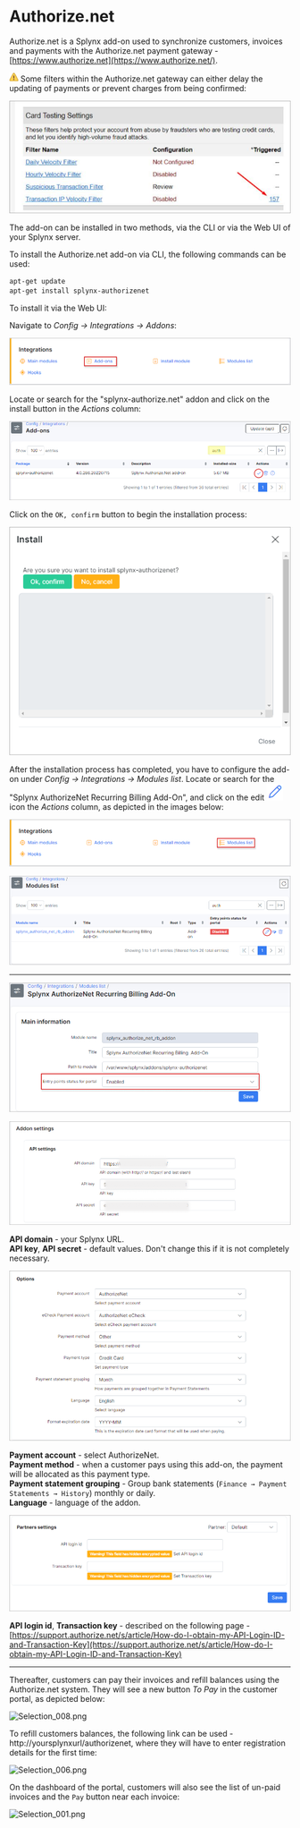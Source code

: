 Authorize.net
=============

Authorize.net is a Splynx add-on used to synchronize customers, invoices and payments with the Authorize.net payment gateway - [https://www.authorize.net](https://www.authorize.net/).

<icon class="image-icon">![image](warning.png)</icon> Some filters within the Authorize.net gateway can either delay the updating of payments or prevent charges from being confirmed:

![filters](filters.png)

The add-on can be installed in two methods, via the CLI or via the Web UI of your Splynx server.

To install the Authorize.net add-on via CLI, the following commands can be used:

```bash
apt-get update
apt-get install splynx-authorizenet
```

To install it via the Web UI:

Navigate to *Config → Integrations → Addons*:

![1.png](1.png)

Locate or search for the "splynx-authorize.net" addon and click on the install button in the *Actions* column:

![2.png](2.png)

Click on the `OK, confirm` button to begin the installation process:

![3.png](3.png)  


After the installation process has completed, you have to configure the add-on under *Config → Integrations → Modules list*. Locate or search for the "Splynx AuthorizeNet Recurring Billing Add-On", and click on the edit  <icon class="image-icon">![edit](edit.png)</icon> icon the *Actions* column, as depicted in the images below:

![4.png](4.png)

![5.png](5.png)

______________________________________________

![6](6.png)

![6](6_1.png)

**API domain** - your Splynx URL.  
**API key**, **API secret** - default values. Don't change this if it is not completely necessary.<br>

![6](6_2.png)

**Payment account** -  select AuthorizeNet.<br>
**Payment method** - when a customer pays using this add-on, the payment will be allocated as this payment type.      
**Payment statement grouping** - Group bank statements (`Finance → Payment Statements → History`) monthly or daily.  
**Language** - language of the addon.

![6](6_3.png)


  
**API login id**, **Transaction key** - described on the following page - [https://support.authorize.net/s/article/How-do-I-obtain-my-API-Login-ID-and-Transaction-Key](https://support.authorize.net/s/article/How-do-I-obtain-my-API-Login-ID-and-Transaction-Key)

__________________________________________

Thereafter, customers can pay their invoices and refill balances using the Authorize.net system. They will see a new button _To Pay_ in the customer portal, as depicted below:

![Selection_008.png](Selection_008.png)  

To refill customers balances, the following link can be used - http://yoursplynxurl/authorizenet, where they will have to enter registration details for the first time:

![Selection_006.png](Selection_006.png)  

On the dashboard of the portal, customers will also see the list of un-paid invoices and the `Pay` button near each invoice:

![Selection_001.png](Selection_001.png)  
